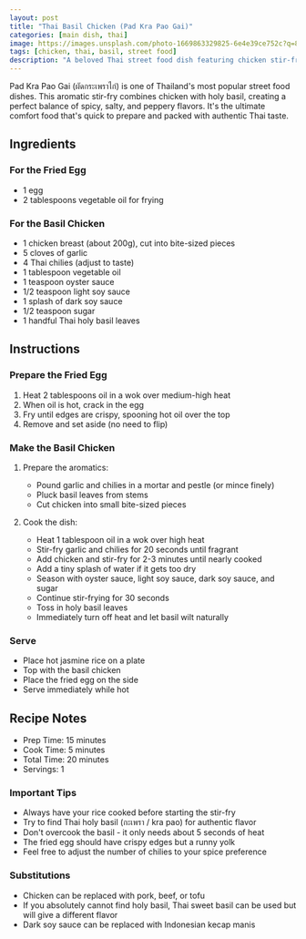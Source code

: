 ```yaml
---
layout: post
title: "Thai Basil Chicken (Pad Kra Pao Gai)"
categories: [main dish, thai]
image: https://images.unsplash.com/photo-1669863329825-6e4e39ce752c?q=80&w=1674&auto=format&fit=crop
tags: [chicken, thai, basil, street food]
description: "A beloved Thai street food dish featuring chicken stir-fried with holy basil, garlic, and chilies, served over rice with a crispy fried egg."
---
```


Pad Kra Pao Gai (ผัดกระเพราไก่) is one of Thailand's most popular street food dishes. This aromatic stir-fry combines chicken with holy basil, creating a perfect balance of spicy, salty, and peppery flavors. It's the ultimate comfort food that's quick to prepare and packed with authentic Thai taste.

## Ingredients

### For the Fried Egg
- 1 egg
- 2 tablespoons vegetable oil for frying

### For the Basil Chicken
- 1 chicken breast (about 200g), cut into bite-sized pieces
- 5 cloves of garlic
- 4 Thai chilies (adjust to taste)
- 1 tablespoon vegetable oil
- 1 teaspoon oyster sauce
- 1/2 teaspoon light soy sauce
- 1 splash of dark soy sauce
- 1/2 teaspoon sugar
- 1 handful Thai holy basil leaves

## Instructions

### Prepare the Fried Egg
1. Heat 2 tablespoons oil in a wok over medium-high heat
2. When oil is hot, crack in the egg
3. Fry until edges are crispy, spooning hot oil over the top
4. Remove and set aside (no need to flip)

### Make the Basil Chicken
1. Prepare the aromatics:
   - Pound garlic and chilies in a mortar and pestle (or mince finely)
   - Pluck basil leaves from stems
   - Cut chicken into small bite-sized pieces

2. Cook the dish:
   - Heat 1 tablespoon oil in a wok over high heat
   - Stir-fry garlic and chilies for 20 seconds until fragrant
   - Add chicken and stir-fry for 2-3 minutes until nearly cooked
   - Add a tiny splash of water if it gets too dry
   - Season with oyster sauce, light soy sauce, dark soy sauce, and sugar
   - Continue stir-frying for 30 seconds
   - Toss in holy basil leaves
   - Immediately turn off heat and let basil wilt naturally

### Serve
- Place hot jasmine rice on a plate
- Top with the basil chicken
- Place the fried egg on the side
- Serve immediately while hot

## Recipe Notes

- Prep Time: 15 minutes
- Cook Time: 5 minutes
- Total Time: 20 minutes
- Servings: 1

### Important Tips

- Always have your rice cooked before starting the stir-fry
- Try to find Thai holy basil (กะเพรา / kra pao) for authentic flavor
- Don't overcook the basil - it only needs about 5 seconds of heat
- The fried egg should have crispy edges but a runny yolk
- Feel free to adjust the number of chilies to your spice preference

### Substitutions

- Chicken can be replaced with pork, beef, or tofu
- If you absolutely cannot find holy basil, Thai sweet basil can be used but will give a different flavor
- Dark soy sauce can be replaced with Indonesian kecap manis
